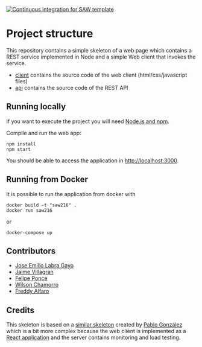 [![Continuous integration for SAW template](https://github.com/sawmti/saw21_6/actions/workflows/ci.yml/badge.svg)](https://github.com/sawmti/saw21_6/actions/workflows/ci.yml)

# Project structure

This repository contains a simple skeleton of a web page which contains a REST service implemented in Node and a simple Web client that invokes the service. 

- [client](https://github.com/sawmti/saw21_6/tree/main/client) contains the source code of the web client (html/css/javascript files)
- [api](https://github.com/sawmti/saw21_6/tree/main/api) contains the source code of the REST API

## Running locally

If you want to execute the project you will need 
[Node.js and npm](https://www.npmjs.com/get-npm). 

Compile and run the web app:

```
npm install
npm start
```

You should be able to access the application in [http://localhost:3000](http://localhost:3000).

## Running from Docker

It is possible to run the application from docker with

```
docker build -t "saw216" .
docker run saw216
```

or 

```
docker-compose up
```

## Contributors

- [Jose Emilio Labra Gayo](http://labra.weso.es)
- [Jaime Villagran](https://github.com/jvillagranaa)
- [Felipe Ponce](https://github.com/felipeponcea)
- [Wilson Chamorro](https://github.com/wchamorroc)
- [Freddy Alfaro](https://github.com/freddyus)


## Credits

This skeleton is based on a [similar skeleton](https://github.com/Arquisoft/radarin_0) created by [Pablo González](https://github.com/pglez82) which is a bit more complex because the web client is implemented as a [React application](https://reactjs.org/) and the server contains monitoring and load testing.

